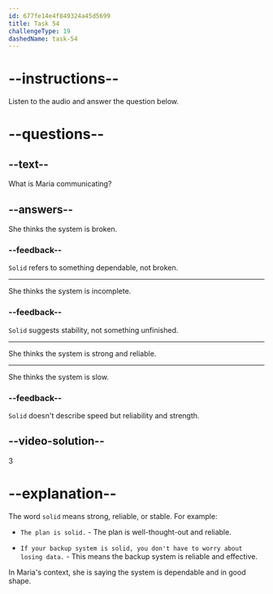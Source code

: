 ```yaml
---
id: 677fe14e4f849324a45d5699
title: Task 54
challengeType: 19
dashedName: task-54
---
```


<!-- (Audio) Maria: But I think we are pretty solid here. -->

# --instructions--

Listen to the audio and answer the question below.

# --questions--

## --text--

What is Maria communicating?

## --answers--

She thinks the system is broken.

### --feedback--

`Solid` refers to something dependable, not broken.

---

She thinks the system is incomplete.

### --feedback--

`Solid` suggests stability, not something unfinished.

---

She thinks the system is strong and reliable.

---

She thinks the system is slow.

### --feedback--

`Solid` doesn't describe speed but reliability and strength.

## --video-solution--

3

# --explanation--

The word `solid` means strong, reliable, or stable. For example:

- `The plan is solid.` - The plan is well-thought-out and reliable.

- `If your backup system is solid, you don't have to worry about losing data.` - This means the backup system is reliable and effective.

In Maria's context, she is saying the system is dependable and in good shape.
